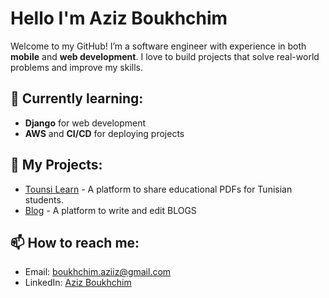 # Hello I'm Aziz Boukhchim

Welcome to my GitHub! I’m a software engineer with experience in both **mobile** and **web development**. I love to build projects that solve real-world problems and improve my skills.

## 🌱 Currently learning:
- **Django** for web development
- **AWS** and **CI/CD** for deploying projects

## 🚀 My Projects:
- [Tounsi Learn](https://github.com/Aziz-boukhchim/tounsiLearn) - A platform to share educational PDFs for Tunisian students.
- [Blog](https://github.com/Aziz-boukhchim/fullstack) - A platform to write and edit BLOGS

## 📫 How to reach me:
- Email: boukhchim.aziiz@gmail.com
- LinkedIn: [Aziz Boukhchim](https://www.linkedin.com/in/aziz-boukhchim-662722288/)
